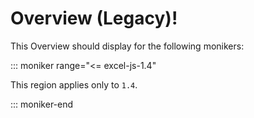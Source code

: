 # Overview (Legacy)!

This Overview should display for the following monikers:


::: moniker range="<= excel-js-1.4"

This region applies only to `1.4`.

::: moniker-end
```